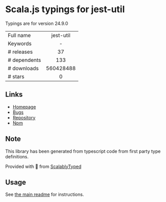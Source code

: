 
# Scala.js typings for jest-util

Typings are for version 24.9.0



|                    |                 |
| ------------------ | :-------------: |
| Full name          | jest-util |
| Keywords           | - |
| # releases         | 37 |
| # dependents       | 133 |
| # downloads        | 560428488 |
| # stars            | 0 |

## Links
- [Homepage](https://github.com/facebook/jest#readme)
- [Bugs](https://github.com/facebook/jest/issues)
- [Repository](https://github.com/facebook/jest)
- [Npm](https://www.npmjs.com/package/jest-util)
    


## Note
This library has been generated from typescript code from first party type definitions.

Provided with :purple_heart: from [ScalablyTyped](https://github.com/oyvindberg/ScalablyTyped)

## Usage
See [the main readme](../../readme.md) for instructions.


